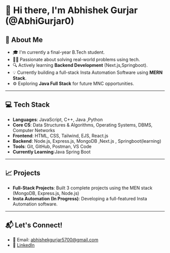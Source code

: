 # 👋 Hi there, I'm Abhishek Gurjar (@AbhiGurjar0)

## 🚀 About Me

- 🎓 I'm currently a final-year B.Tech student.
- 👨‍💻 Passionate about solving real-world problems using tech.
- 🔍 Actively learning **Backend Development** (Next.js,Springboot).
- 💡 Currently building a full-stack Insta Automation Software using **MERN Stack**.
- ⚙️ Exploring **Java Full Stack** for future MNC opportunities.


---

## 💻 Tech Stack

- **Languages**: JavaScript, C++, Java ,Python
- **Core CS**: Data Structures & Algorithms, Operating Systems, DBMS, Computer Networks
- **Frontend**: HTML, CSS, Tailwind, EJS, React.js
- **Backend**: Node.js, Express.js, MongoDB ,Next.js , Springboot(learning)
- **Tools**: Git, GitHub, Postman, VS Code
- **Currently Learning**:Java Spring Boot

---
## 📈 Projects

- **Full-Stack Projects**: Built 3 complete projects using the MEN stack (MongoDB, Express.js, Node.js)
- **Insta Automation (In Progress)**: Developing a full-featured Insta Automation software.

---

## 📬 Let's Connect!
- 📧 Email: abhishekgurjar5700@gmail.com
- 🔗 [LinkedIn](https://www.linkedin.com/in/abhigurjar0/)




